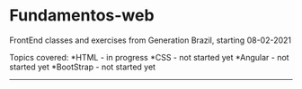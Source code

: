 # Fundamentos-web

FrontEnd classes and exercises from Generation Brazil, starting 08-02-2021

Topics covered:
*HTML - in progress
*CSS - not started yet
*Angular - not started yet
*BootStrap - not started yet

***
